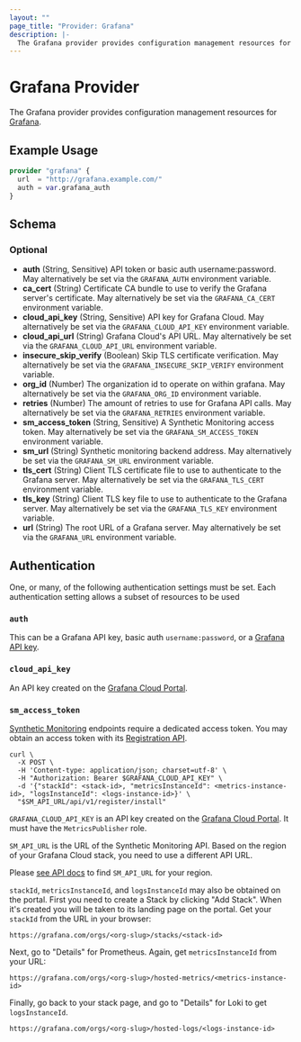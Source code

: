 ```yaml
---
layout: ""
page_title: "Provider: Grafana"
description: |-
  The Grafana provider provides configuration management resources for Grafana.
---
```


# Grafana Provider

The Grafana provider provides configuration management resources for
[Grafana](https://grafana.com/).

## Example Usage

```terraform
provider "grafana" {
  url  = "http://grafana.example.com/"
  auth = var.grafana_auth
}
```

<!-- schema generated by tfplugindocs -->
## Schema

### Optional

- **auth** (String, Sensitive) API token or basic auth username:password. May alternatively be set via the `GRAFANA_AUTH` environment variable.
- **ca_cert** (String) Certificate CA bundle to use to verify the Grafana server's certificate. May alternatively be set via the `GRAFANA_CA_CERT` environment variable.
- **cloud_api_key** (String, Sensitive) API key for Grafana Cloud. May alternatively be set via the `GRAFANA_CLOUD_API_KEY` environment variable.
- **cloud_api_url** (String) Grafana Cloud's API URL. May alternatively be set via the `GRAFANA_CLOUD_API_URL` environment variable.
- **insecure_skip_verify** (Boolean) Skip TLS certificate verification. May alternatively be set via the `GRAFANA_INSECURE_SKIP_VERIFY` environment variable.
- **org_id** (Number) The organization id to operate on within grafana. May alternatively be set via the `GRAFANA_ORG_ID` environment variable.
- **retries** (Number) The amount of retries to use for Grafana API calls. May alternatively be set via the `GRAFANA_RETRIES` environment variable.
- **sm_access_token** (String, Sensitive) A Synthetic Monitoring access token. May alternatively be set via the `GRAFANA_SM_ACCESS_TOKEN` environment variable.
- **sm_url** (String) Synthetic monitoring backend address. May alternatively be set via the `GRAFANA_SM_URL` environment variable.
- **tls_cert** (String) Client TLS certificate file to use to authenticate to the Grafana server. May alternatively be set via the `GRAFANA_TLS_CERT` environment variable.
- **tls_key** (String) Client TLS key file to use to authenticate to the Grafana server. May alternatively be set via the `GRAFANA_TLS_KEY` environment variable.
- **url** (String) The root URL of a Grafana server. May alternatively be set via the `GRAFANA_URL` environment variable.

## Authentication

One, or many, of the following authentication settings must be set. Each authentication setting allows a subset of resources to be used

### `auth`

This can be a Grafana API key, basic auth `username:password`, or a
[Grafana API key](https://grafana.com/docs/grafana/latest/http_api/create-api-tokens-for-org/).

### `cloud_api_key`

An API key created on the [Grafana Cloud Portal](https://grafana.com/docs/grafana-cloud/cloud-portal/create-api-key/).

### `sm_access_token`

[Synthetic Monitoring](https://grafana.com/docs/grafana-cloud/synthetic-monitoring/)
endpoints require a dedicated access token. You may obtain an access token with its
[Registration API](https://github.com/grafana/synthetic-monitoring-api-go-client/blob/main/docs/API.md#registration-api).

```console
curl \
  -X POST \
  -H 'Content-type: application/json; charset=utf-8' \
  -H "Authorization: Bearer $GRAFANA_CLOUD_API_KEY" \
  -d '{"stackId": <stack-id>, "metricsInstanceId": <metrics-instance-id>, "logsInstanceId": <logs-instance-id>}' \
  "$SM_API_URL/api/v1/register/install"
```

`GRAFANA_CLOUD_API_KEY` is an API key created on the
[Grafana Cloud Portal](https://grafana.com/docs/grafana-cloud/cloud-portal/create-api-key/).
It must have the `MetricsPublisher` role.

`SM_API_URL` is the URL of the Synthetic Monitoring API.
Based on the region of your Grafana Cloud stack, you need to use a different API URL.

Please [see API docs](https://github.com/grafana/synthetic-monitoring-api-go-client/blob/main/docs/API.md#api-url) to find `SM_API_URL` for your region.

`stackId`, `metricsInstanceId`, and `logsInstanceId` may also be obtained on
the portal. First you need to create a Stack by clicking "Add Stack". When it's
created you will be taken to its landing page on the portal. Get your `stackId`
from the URL in your browser:

```http
https://grafana.com/orgs/<org-slug>/stacks/<stack-id>
```

Next, go to "Details" for Prometheus. Again, get `metricsInstanceId` from your URL:

```http
https://grafana.com/orgs/<org-slug>/hosted-metrics/<metrics-instance-id>
```

Finally, go back to your stack page, and go to "Details" for Loki to get
`logsInstanceId`.

```http
https://grafana.com/orgs/<org-slug>/hosted-logs/<logs-instance-id>
```

